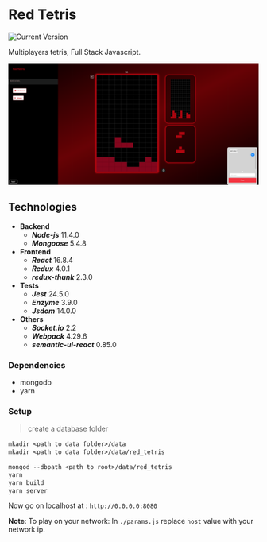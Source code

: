 # Red Tetris
![Current Version](https://img.shields.io/badge/version-0.1.1-green.svg)

Multiplayers tetris, Full Stack Javascript.

![red tetris](./img/multi_in_game.png)

## Technologies
* **Backend**
    * **_Node-js_** 11.4.0
    * **_Mongoose_** 5.4.8
* **Frontend**
    * **_React_** 16.8.4
    * **_Redux_** 4.0.1
    * **_redux-thunk_** 2.3.0
* **Tests**
    * **_Jest_** 24.5.0
    * **_Enzyme_** 3.9.0
    * **_Jsdom_** 14.0.0
* **Others**
    * **_Socket.io_** 2.2
    * **_Webpack_** 4.29.6
    * **_semantic-ui-react_** 0.85.0

### Dependencies
* mongodb
* yarn

### Setup
> create a database folder
```
mkadir <path to data folder>/data
mkadir <path to data folder>/data/red_tetris
```
```
mongod --dbpath <path to root>/data/red_tetris
yarn
yarn build
yarn server 
```

Now go on localhost at : `http://0.0.0.0:8080`


**Note**: To play on your network:
In `./params.js` replace `host` value with your network ip. 